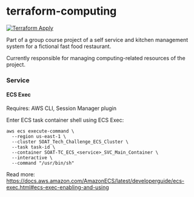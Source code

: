 # terraform-computing

[![Terraform Apply](https://github.com/soat-tech-challenge/terraform-computing/actions/workflows/main.yml/badge.svg)](https://github.com/soat-tech-challenge/terraform-computing/actions/workflows/main.yml)

Part of a group course project of a self service and kitchen management system for a fictional fast food restaurant.

Currently responsible for managing computing-related resources of the project.

### Service

#### ECS Exec

Requires: AWS CLI, Session Manager plugin

Enter ECS task container shell using ECS Exec:

```
aws ecs execute-command \
  --region us-east-1 \
  --cluster SOAT_Tech_Challenge_ECS_Cluster \
  --task task-id \
  --container SOAT-TC_ECS_<service>_SVC_Main_Container \
  --interactive \
  --command "/usr/bin/sh"
```

Read more: https://docs.aws.amazon.com/AmazonECS/latest/developerguide/ecs-exec.html#ecs-exec-enabling-and-using
